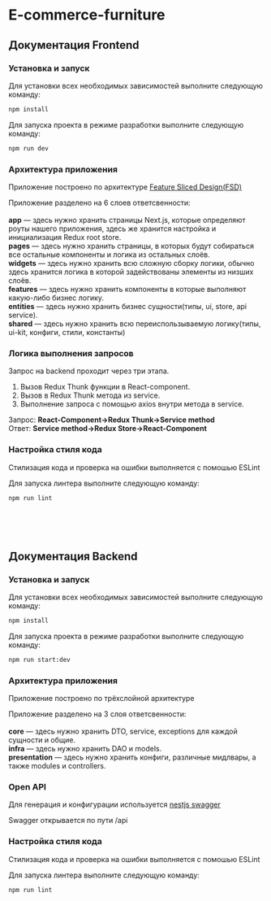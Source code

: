# E-commerce-furniture

## Документация Frontend

### Установка и запуск

Для установки всех необходимых зависимостей выполните следующую команду:

```bash
npm install
```

Для запуска проекта в режиме разработки выполните следующую команду:

```bash
npm run dev
```

### Архитектура приложения

Приложение построено по архитектуре [Feature Sliced Design(FSD)](https://feature-sliced.design/docs)

Приложение разделено на 6 слоев ответсвенности:
</br></br>
**app** — здесь нужно хранить страницы Next.js, которые определяют роуты нашего приложения, здесь же хранится настройка и инициализация Redux root store.
</br>
**pages** — здесь нужно хранить страницы, в которых будут собираться все остальные компоненты и логика из остальных слоёв.
</br>
**widgets** — здесь нужно хранить всю сложную сборку логики, обычно здесь хранится логика в которой задействованы элементы из низших слоёв.
</br>
**features** — здесь нужно хранить компоненты в которые выполняют какую-либо бизнес логику.
</br>
**entities** — здесь нужно хранить бизнес сущности(типы, ui, store, api service).
</br>
**shared** — здесь нужно хранить всю переиспользываемую логику(типы, ui-kit, конфиги, стили, константы)

### Логика выполнения запросов

Запрос на backend проходит через три этапа.

1. Вызов Redux Thunk функции в React-component.
2. Вызов в Redux Thunk метода из service.
3. Выполнение запроса с помощью axios внутри метода в service.

Запрос:
**React-Component->Redux Thunk->Service method**
</br>
Ответ:
**Service method->Redux Store->React-Component**

### Настройка стиля кода

Стилизация кода и проверка на ошибки выполняется с помошью ESLint

Для запуска линтера выполните следующую команду:

```bash
npm run lint
```

</br></br></br>

## Документация Backend

### Установка и запуск

Для установки всех необходимых зависимостей выполните следующую команду:

```bash
npm install
```

Для запуска проекта в режиме разработки выполните следующую команду:

```bash
npm run start:dev
```

### Архитектура приложения

Приложение построено по трёхслойной архитектуре

Приложение разделено на 3 слоя ответсвенности:
</br></br>
**core** — здесь нужно хранить DTO, service, exceptions для каждой сущности и общие.
</br>
**infra** — здесь нужно хранить DAO и models.
</br>
**presentation** — здесь нужно хранить конфиги, различные мидлвары, а также modules и controllers.

### Open API

Для генерация и конфигурации используется [nestjs swagger](https://docs.nestjs.com/openapi/introduction)

Swagger открывается по пути /api

### Настройка стиля кода

Стилизация кода и проверка на ошибки выполняется с помошью ESLint

Для запуска линтера выполните следующую команду:

```bash
npm run lint
```
